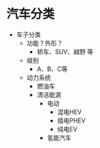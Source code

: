 # 汽车分类

* 车子分类
  * 功能？外形？
    * 轿车、SUV、越野 等
  * 级别
    * A、B、C等
  * 动力系统
    * 燃油车
    * 清洁能源
      * 电动
        * 混电HEV
        * 插电PHEV
        * 纯电EV
      * 氢能汽车
